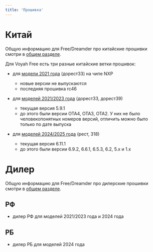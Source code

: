 ```yaml
---
title: 'Прошивка'
---
```


# Китай

Общую информацию для Free/Dreamder про китайские прошивки смотри в [общем разделе](../common/firmware.md#китай).

Для Voyah Free есть три разные китайские ветки прошивок:

* для [модели 2021 года](2021) (дорест33) на чипе NXP
  * новые версии не выпускаются
  * последняя прошивка rc46

* для [моделей 2021/2023 года](2023) (дорест33, дорест39)
  * текущая версия 5.9.1
  * до этого были версии OTA4, OTA3, OTA2. У них не было человекопонятных номеров версий, отличить можно было только по дате выпуска

* для [моделей 2024/2025 года](2024) (рест, 318)
  * текущая версия 6.11.1
  * до этого были версии 6.9.2, 6.6.1, 6.5.3, 6.2, 5.x и 1.x

# Дилер

Общую информацию для Free/Dreamder про дилерские прошивки смотри в [общем разделе](../common/firmware.md#дилер).

## РФ

* дилер РФ для моделей 2021/2023 года и 2024 года

## РБ

* дилер РБ для моделей 2024 года
